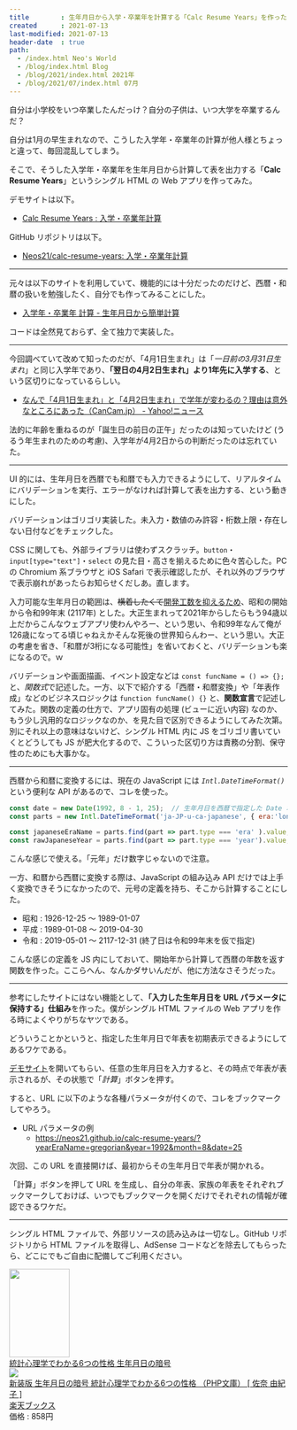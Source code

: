```yaml
---
title        : 生年月日から入学・卒業年を計算する「Calc Resume Years」を作った
created      : 2021-07-13
last-modified: 2021-07-13
header-date  : true
path:
  - /index.html Neo's World
  - /blog/index.html Blog
  - /blog/2021/index.html 2021年
  - /blog/2021/07/index.html 07月
---
```


自分は小学校をいつ卒業したんだっけ？自分の子供は、いつ大学を卒業するんだ？

自分は1月の早生まれなので、こうした入学年・卒業年の計算が他人様とちょっと違って、毎回混乱してしまう。

そこで、そうした入学年・卒業年を生年月日から計算して表を出力する「**Calc Resume Years**」というシングル HTML の Web アプリを作ってみた。

デモサイトは以下。

- [Calc Resume Years : 入学・卒業年計算](https://neos21.github.io/calc-resume-years/)

GitHub リポジトリは以下。

- [Neos21/calc-resume-years: 入学・卒業年計算](https://github.com/Neos21/calc-resume-years)

-----

元々は以下のサイトを利用していて、機能的には十分だったのだけど、西暦・和暦の扱いを勉強したく、自分でも作ってみることにした。

- [入学年・卒業年 計算 - 生年月日から簡単計算](https://ns.natureblue.com/)

コードは全然見ておらず、全て独力で実装した。

-----

今回調べていて改めて知ったのだが、「4月1日生まれ」は「*一日前の3月31日生まれ*」と同じ入学年であり、**「翌日の4月2日生まれ」より1年先に入学する**、という区切りになっているらしい。

- [なんで「4月1日生まれ」と「4月2日生まれ」で学年が変わるの？理由は意外なところにあった（CanCam.jp） - Yahoo!ニュース](https://news.yahoo.co.jp/articles/16ab653ef516e1e838662603e6ed76cdd4c1557c)

法的に年齢を重ねるのが「誕生日の前日の正午」だったのは知っていたけど (うるう年生まれのための考慮)、入学年が4月2日からの判断だったのは忘れていた。

-----

UI 的には、生年月日を西暦でも和暦でも入力できるようにして、リアルタイムにバリデーションを実行、エラーがなければ計算して表を出力する、という動きにした。

バリデーションはゴリゴリ実装した。未入力・数値のみ許容・桁数上限・存在しない日付などをチェックした。

CSS に関しても、外部ライブラリは使わずスクラッチ。`button`・`input[type="text"]`・`select` の見た目・高さを揃えるために色々苦心した。PC の Chromium 系ブラウザと iOS Safari で表示確認したが、それ以外のブラウザで表示崩れがあったらお知らせくだしあ。直します。

入力可能な生年月日の範囲は、<del>横着したくて</del><ins>開発工数を抑えるため</ins>、昭和の開始から令和99年末 (2117年) とした。大正生まれって2021年からしたらもう94歳以上だからこんなウェブアプリ使わんやろー、という思い、令和99年なんて俺が126歳になってる頃じゃねえかそんな死後の世界知らんわー、という思い。大正の考慮を省き、「和暦が3桁になる可能性」を省いておくと、バリデーションも楽になるので。ｗ

バリデーションや画面描画、イベント設定などは `const funcName = () => {};` と、*関数式*で記述した。一方、以下で紹介する「西暦・和暦変換」や「年表作成」などのビジネスロジックは `function funcName() {}` と、**関数宣言**で記述してみた。関数の定義の仕方で、アプリ固有の処理 (ビューに近い内容) なのか、もう少し汎用的なロジックなのか、を見た目で区別できるようにしてみた次第。別にそれ以上の意味はないけど、シングル HTML 内に JS をゴリゴリ書いていくとどうしても JS が肥大化するので、こういった区切り方は責務の分割、保守性のためにも大事かな。

-----

西暦から和暦に変換するには、現在の JavaScript には *`Intl.DateTimeFormat()`* という便利な API があるので、コレを使った。

```javascript
const date = new Date(1992, 8 - 1, 25);  // 生年月日を西暦で指定した Date オブジェクトを作る
const parts = new Intl.DateTimeFormat('ja-JP-u-ca-japanese', { era:'long' }).formatToParts(date);

const japaneseEraName = parts.find(part => part.type === 'era' ).value;  // 元号 ('平成' など) が取れる
const rawJapaneseYear = parts.find(part => part.type === 'year').value;  // 年数が取れる。1年は '元' で返される
```

こんな感じで使える。「元年」だけ数字じゃないので注意。

一方、和暦から西暦に変換する際は、JavaScript の組み込み API だけでは上手く変換できそうになかったので、元号の定義を持ち、そこから計算することにした。

- 昭和 : 1926-12-25 ～ 1989-01-07
- 平成 : 1989-01-08 ～ 2019-04-30
- 令和 : 2019-05-01 ～ 2117-12-31 (終了日は令和99年末を仮で指定)

こんな感じの定義を JS 内にしておいて、開始年から計算して西暦の年数を返す関数を作った。ここらへん、なんかダサいんだが、他に方法なさそうだった。

-----

参考にしたサイトにはない機能として、**「入力した生年月日を URL パラメータに保持する」仕組み**を作った。僕がシングル HTML ファイルの Web アプリを作る時によくやりがちなヤツである。

どういうことかというと、指定した生年月日で年表を初期表示できるようにしてあるワケである。

[デモサイト](https://neos21.github.io/calc-resume-years/)を開いてもらい、任意の生年月日を入力すると、その時点で年表が表示されるが、その状態で「*計算*」ボタンを押す。

すると、URL に以下のような各種パラメータが付くので、コレをブックマークしてやろう。

- URL パラメータの例
  - <https://neos21.github.io/calc-resume-years/?yearEraName=gregorian&year=1992&month=8&date=25>

次回、この URL を直接開けば、最初からその生年月日で年表が開かれる。

「計算」ボタンを押して URL を生成し、自分の年表、家族の年表をそれぞれブックマークしておけば、いつでもブックマークを開くだけでそれぞれの情報が確認できるワケだ。

-----

シングル HTML ファイルで、外部リソースの読み込みは一切なし。GitHub リポジトリから HTML ファイルを取得し、AdSense コードなどを除去してもらったら、どこにでもご自由に配備してご利用ください。

<div class="ad-amazon">
  <div class="ad-amazon-image">
    <a href="https://www.amazon.co.jp/dp/B00799W24W?tag=neos21-22&amp;linkCode=osi&amp;th=1&amp;psc=1">
      <img src="https://m.media-amazon.com/images/I/51SJBRGay2L._SL160_.jpg" width="109" height="160">
    </a>
  </div>
  <div class="ad-amazon-info">
    <div class="ad-amazon-title">
      <a href="https://www.amazon.co.jp/dp/B00799W24W?tag=neos21-22&amp;linkCode=osi&amp;th=1&amp;psc=1">統計心理学でわかる6つの性格 生年月日の暗号</a>
    </div>
  </div>
</div>

<div class="ad-rakuten">
  <div class="ad-rakuten-image">
    <a href="https://hb.afl.rakuten.co.jp/hgc/g00q0722.waxyc9ff.g00q0722.waxyd017/?pc=https%3A%2F%2Fitem.rakuten.co.jp%2Fbook%2F16047255%2F&amp;m=http%3A%2F%2Fm.rakuten.co.jp%2Fbook%2Fi%2F19763259%2F">
      <img src="https://thumbnail.image.rakuten.co.jp/@0_mall/book/cabinet/9738/9784569769738.jpg?_ex=128x128">
    </a>
  </div>
  <div class="ad-rakuten-info">
    <div class="ad-rakuten-title">
      <a href="https://hb.afl.rakuten.co.jp/hgc/g00q0722.waxyc9ff.g00q0722.waxyd017/?pc=https%3A%2F%2Fitem.rakuten.co.jp%2Fbook%2F16047255%2F&amp;m=http%3A%2F%2Fm.rakuten.co.jp%2Fbook%2Fi%2F19763259%2F">新装版 生年月日の暗号 統計心理学でわかる6つの性格 （PHP文庫） [ 佐奈 由紀子 ]</a>
    </div>
    <div class="ad-rakuten-shop">
      <a href="https://hb.afl.rakuten.co.jp/hgc/g00q0722.waxyc9ff.g00q0722.waxyd017/?pc=https%3A%2F%2Fwww.rakuten.co.jp%2Fbook%2F&amp;m=http%3A%2F%2Fm.rakuten.co.jp%2Fbook%2F">楽天ブックス</a>
    </div>
    <div class="ad-rakuten-price">価格 : 858円</div>
  </div>
</div>

